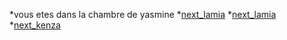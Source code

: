*vous etes dans la chambre de yasmine
*[next_lamia](foretdestechmed.md)
*[next_lamia](salledescristaux.md)
*[next_kenza](foretdestechmed.md)

